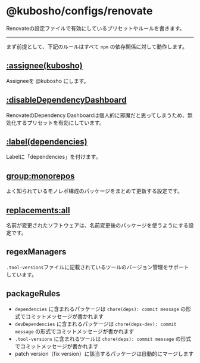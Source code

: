 # @kubosho/configs/renovate

Renovateの設定ファイルで有効にしているプリセットやルールを書きます。

---

まず前提として、下記のルールはすべて `npm` の依存関係に対して動作します。

## [:assignee(kubosho)](https://docs.renovatebot.com/presets-default/#assigneearg0)

Assigneeを @kubosho にします。

## [:disableDependencyDashboard](https://docs.renovatebot.com/presets-default/#disabledependencydashboard)

RenovateのDependency Dashboardは個人的に邪魔だと思ってしまうため、無効化するプリセットを有効にしています。

## [:label(dependencies)](https://docs.renovatebot.com/presets-default/#labelarg0)

Labelに「dependencies」を付けます。

## [group:monorepos](https://docs.renovatebot.com/presets-group/#groupmonorepos)

よく知られているモノレポ構成のパッケージをまとめて更新する設定です。

## [replacements:all](https://docs.renovatebot.com/presets-replacements/#replacementsall)

名前が変更されたソフトウェアは、名前変更後のパッケージを使うようにする設定です。

## regexManagers

`.tool-versions`ファイルに記載されているツールのバージョン管理をサポートしています。

## packageRules

- `dependencies` に含まれるパッケージは `chore(deps): commit message` の形式でコミットメッセージが書かれます
- `devDependencies` に含まれるパッケージは `chore(deps-dev): commit message` の形式でコミットメッセージが書かれます
- `.tool-versions` に含まれるツールは `chore(deps): commit message` の形式でコミットメッセージが書かれます
- patch version（fix version）に該当するパッケージは自動的にマージします

